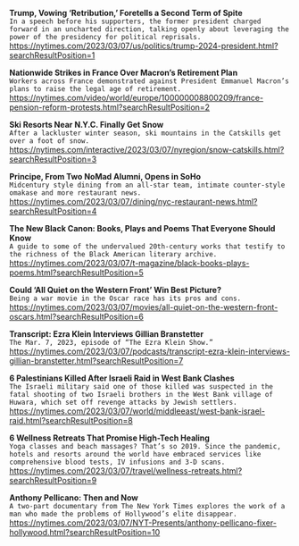 **Trump, Vowing ‘Retribution,’ Foretells a Second Term of Spite**\
`In a speech before his supporters, the former president charged forward in an uncharted direction, talking openly about leveraging the power of the presidency for political reprisals.`\
https://nytimes.com/2023/03/07/us/politics/trump-2024-president.html?searchResultPosition=1

**Nationwide Strikes in France Over Macron’s Retirement Plan**\
`Workers across France demonstrated against President Emmanuel Macron’s plans to raise the legal age of retirement.`\
https://nytimes.com/video/world/europe/100000008800209/france-pension-reform-protests.html?searchResultPosition=2

**Ski Resorts Near N.Y.C. Finally Get Snow**\
`After a lackluster winter season, ski mountains in the Catskills get over a foot of snow. `\
https://nytimes.com/interactive/2023/03/07/nyregion/snow-catskills.html?searchResultPosition=3

**Principe, From Two NoMad Alumni, Opens in SoHo**\
`Midcentury style dining from an all-star team, intimate counter-style omakase and more restaurant news.`\
https://nytimes.com/2023/03/07/dining/nyc-restaurant-news.html?searchResultPosition=4

**The New Black Canon: Books, Plays and Poems That Everyone Should Know**\
`A guide to some of the undervalued 20th-century works that testify to the richness of the Black American literary archive.`\
https://nytimes.com/2023/03/07/t-magazine/black-books-plays-poems.html?searchResultPosition=5

**Could ‘All Quiet on the Western Front’ Win Best Picture?**\
`Being a war movie in the Oscar race has its pros and cons.`\
https://nytimes.com/2023/03/07/movies/all-quiet-on-the-western-front-oscars.html?searchResultPosition=6

**Transcript: Ezra Klein Interviews Gillian Branstetter**\
`The Mar. 7, 2023, episode of “The Ezra Klein Show.”`\
https://nytimes.com/2023/03/07/podcasts/transcript-ezra-klein-interviews-gillian-branstetter.html?searchResultPosition=7

**6 Palestinians Killed After Israeli Raid in West Bank Clashes**\
`The Israeli military said one of those killed was suspected in the fatal shooting of two Israeli brothers in the West Bank village of Huwara, which set off revenge attacks by Jewish settlers.`\
https://nytimes.com/2023/03/07/world/middleeast/west-bank-israel-raid.html?searchResultPosition=8

**6 Wellness Retreats That Promise High-Tech Healing**\
`Yoga classes and beach massages? That’s so 2019. Since the pandemic, hotels and resorts around the world have embraced services like comprehensive blood tests, IV infusions and 3-D scans.`\
https://nytimes.com/2023/03/07/travel/wellness-retreats.html?searchResultPosition=9

**Anthony Pellicano: Then and Now**\
`A two-part documentary from The New York Times explores the work of a man who made the problems of Hollywood’s elite disappear.`\
https://nytimes.com/2023/03/07/NYT-Presents/anthony-pellicano-fixer-hollywood.html?searchResultPosition=10

